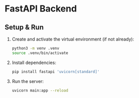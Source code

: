 # FastAPI Backend

## Setup & Run

1. Create and activate the virtual environment (if not already):
   ```sh
   python3 -m venv .venv
   source .venv/bin/activate
   ```
2. Install dependencies:
   ```sh
   pip install fastapi 'uvicorn[standard]'
   ```
3. Run the server:
   ```sh
   uvicorn main:app --reload
   ```